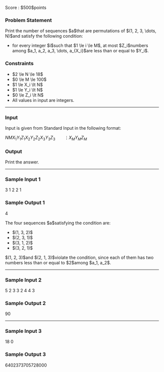 
<div>

<span>

<span>

<p>
Score : $500$points
</p>

<div>

<section>

### **Problem Statement**

<p>
Print the number of sequences $a$that are permutations of $(1, 2, 3, \dots, N)$and satisfy the following condition:
</p>

<ul>

<li>
for every integer $i$such that $1 \le i \le M$, at most $Z_i$numbers among $a_1, a_2, a_3, \dots, a_{X_i}$are less than or equal to $Y_i$.
</li>

</ul>

</section>

</div>

<div>

<section>

### **Constraints**

<ul>

<li>
$2 \le N \le 18$
</li>

<li>
$0 \le M \le 100$
</li>

<li>
$1 \le X_i \lt N$
</li>

<li>
$1 \le Y_i \lt N$
</li>

<li>
$0 \le Z_i \lt N$
</li>

<li>
All values in input are integers.
</li>

</ul>

</section>

</div>

---

<div>

<div>

<section>

### **Input**

<p>
Input is given from Standard Input in the following format:
</p>

<div>

$N$$M$$X_1$$Y_1$$Z_1$$X_2$$Y_2$$Z_2$$X_3$$Y_3$$Z_3$$\hspace{23pt} \vdots$$X_M$$Y_M$$Z_M$
</div>

</section>

</div>

<div>

<section>

### **Output**

<p>
Print the answer.
</p>

</section>

</div>

</div>

---

<div>

<section>

### **Sample Input 1**

<div>

3 1
2 2 1

</div>

</section>

</div>

<div>

<section>

### **Sample Output 1**

<div>

4

</div>

<p>
The four sequences $a$satisfying the condition are:
</p>

<ul>

<li>
$(1, 3, 2)$
</li>

<li>
$(2, 3, 1)$
</li>

<li>
$(3, 1, 2)$
</li>

<li>
$(3, 2, 1)$
</li>

</ul>

<p>
$(1, 2, 3)$and $(2, 1, 3)$violate the condition, since each of them has two numbers less than or equal to $2$among $a_1, a_2$.
</p>

</section>

</div>

---

<div>

<section>

### **Sample Input 2**

<div>

5 2
3 3 2
4 4 3

</div>

</section>

</div>

<div>

<section>

### **Sample Output 2**

<div>

90

</div>

</section>

</div>

---

<div>

<section>

### **Sample Input 3**

<div>

18 0

</div>

</section>

</div>

<div>

<section>

### **Sample Output 3**

<div>

6402373705728000

</div>

</section>

</div>

</span>

</span>

</div>
